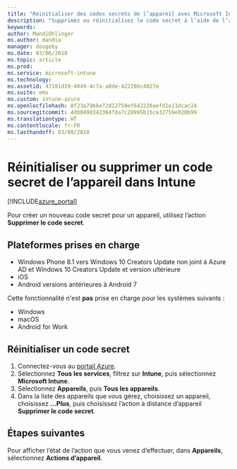 ```yaml
---
title: "Réinitialiser des codes secrets de l’appareil avec Microsoft Intune - Azure | Microsoft Docs"
description: "Supprimez ou réinitialisez le code secret à l’aide de l’action de code Supprimer le code secret sur les appareils que vous gérez ou analysez avec Intune."
keywords: 
author: MandiOhlinger
ms.author: mandia
manager: dougeby
ms.date: 03/06/2018
ms.topic: article
ms.prod: 
ms.service: microsoft-intune
ms.technology: 
ms.assetid: 47181d19-4049-4c7a-a8de-422206c4027e
ms.suite: ems
ms.custom: intune-azure
ms.openlocfilehash: 8f23a79bbe72d12750ef642226aefd1e11dcac24
ms.sourcegitcommit: 4db0498342364f8a7c28995b15ce32759e920b99
ms.translationtype: HT
ms.contentlocale: fr-FR
ms.lasthandoff: 03/08/2018
---
```

# <a name="reset-or-remove-a-device-passcode-in-intune"></a>Réinitialiser ou supprimer un code secret de l’appareil dans Intune

[!INCLUDE[azure_portal](./includes/azure_portal.md)]

Pour créer un nouveau code secret pour un appareil, utilisez l’action **Supprimer le code secret**.

## <a name="supported-platforms"></a>Plateformes prises en charge

- Windows Phone 8.1 vers Windows 10 Creators Update non joint à Azure AD et Windows 10 Creators Update et version ultérieure
- iOS
- Android versions antérieures à Android 7

Cette fonctionnalité n'est **pas** prise en charge pour les systèmes suivants :

- Windows
- macOS
- Android for Work

## <a name="reset-a-passcode"></a>Réinitialiser un code secret

1. Connectez-vous au [portail Azure](https://portal.azure.com).
2. Sélectionnez **Tous les services**, filtrez sur **Intune**, puis sélectionnez **Microsoft Intune**.
3. Sélectionnez **Appareils**, puis **Tous les appareils**.
4. Dans la liste des appareils que vous gérez, choisissez un appareil, choisissez **...Plus**, puis choisissez l’action à distance d’appareil **Supprimer le code secret**.

## <a name="next-steps"></a>Étapes suivantes

Pour afficher l’état de l’action que vous venez d’effectuer, dans **Appareils**, sélectionnez **Actions d’appareil**.
